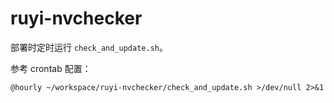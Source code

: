 # ruyi-nvchecker

部署时定时运行 ``check_and_update.sh``。

参考 crontab 配置：

```
@hourly ~/workspace/ruyi-nvchecker/check_and_update.sh >/dev/null 2>&1
```

